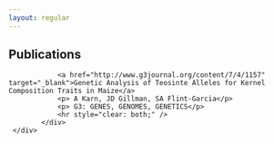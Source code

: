 ```yaml
---
layout: regular
---
```



<section id="Publications">
    <div class="container">
        <div class="row">
            <div class="col-lg-8 col-lg-offset-2 text-left">
                    <h2 class="section-heading">Publications</h2>

                <a href="http://www.g3journal.org/content/7/4/1157" target="_blank">Genetic Analysis of Teosinte Alleles for Kernel                         Composition Traits in Maize</a>
                <p> A Karn, JD Gillman, SA Flint-Garcia</p>
                <p> G3: GENES, GENOMES, GENETICS</p>
                <hr style="clear: both;" />
            </div>
     </div>
</div>







                     
